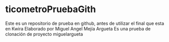 # ticometroPruebaGith

Este es un repositorio de prueba en github, antes de utilizar el final que esta en Kwira
Elaborado por Miguel Angel Mejía Argueta
Es una prueba de clonación de proyecto 
miguelargueta

